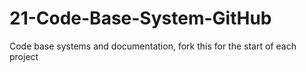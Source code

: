 # 21-Code-Base-System-GitHub
Code base systems and documentation, fork this for the start of each project
